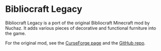 Bibliocraft Legacy
==================

Bibliocraft Legacy is a port of the original Bibliocraft Minecraft mod by Nuchaz. It adds various pieces of decorative
and functional furniture into the game.

For the original mod, see the [CurseForge page](https://www.curseforge.com/minecraft/mc-mods/bibliocraft) and
the [GitHub repo](https://github.com/Nuchaz/BiblioCraft-Source/tree/1.18.x).
